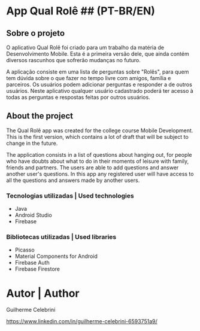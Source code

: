 # App Qual Rolê ## (PT-BR/EN)

## Sobre o projeto

O aplicativo Qual Rolê foi criado para um trabalho da matéria de Desenvolvimento Mobile. Esta é a primeira versão dele, que ainda contém diversos rascunhos que sofrerão mudanças no futuro.

A aplicação consiste em uma lista de perguntas sobre "Rolês", para quem tem dúvida sobre o que fazer no tempo livre com amigos, família e parceiros. Os usuários podem adicionar perguntas e responder a de outros usuários.
Neste aplicativo qualquer usuário cadastrado poderá ter acesso à todas as perguntas e respostas feitas por outros usuários.

## About the project

The Qual Rolê app was created for the college course Mobile Development. This is the first version, which contains a lot of draft that will be subject to change in the future.

The application consists in a list of questions about hanging out, for people who have doubts about what to do in their moments of leisure with family, friends and partners. The users are able to add questions and answer another user's questions.
In this app any registered user will have access to all the questions and answers made by another users.

### Tecnologias utilizadas | Used technologies
- Java
- Android Studio
- Firebase
### Bibliotecas utilizadas | Used libraries
- Picasso
- Material Components for Android
- Firebase Auth
- Firebase Firestore

# Autor | Author

Guilherme Celebrini

https://www.linkedin.com/in/guilherme-celebrini-6593751a9/

